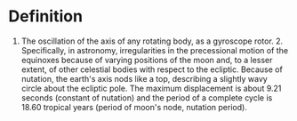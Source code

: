 # Definition

1.  The oscillation of the axis of any rotating body, as a gyroscope
    rotor. 2. Specifically, in astronomy, irregularities in the
    precessional motion of the equinoxes because of varying positions of
    the moon and, to a lesser extent, of other celestial bodies with
    respect to the ecliptic. Because of nutation, the earth's axis nods
    like a top, describing a slightly wavy circle about the ecliptic
    pole. The maximum displacement is about 9.21 seconds (constant of
    nutation) and the period of a complete cycle is 18.60 tropical years
    (period of moon's node, nutation period).
